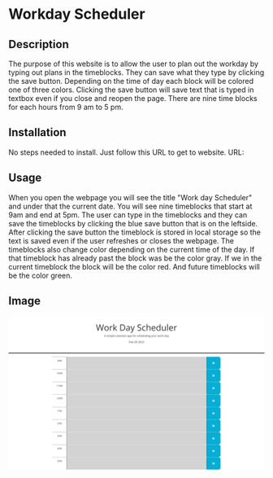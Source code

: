 # Workday Scheduler

## Description

The purpose of this website is to allow the user to plan out the workday by typing out plans in the timeblocks. 
They can save what they type by clicking the save button. Depending on the time of day each block will be colored 
one of three colors. Clicking the save button will save text that is typed in textbox even if you close and reopen 
the page. There are nine time blocks for each hours from 9 am to 5 pm.

## Installation

No steps needed to install. Just follow this URL to get to website.
URL: 

## Usage

When you open the webpage you will see the title "Work day Scheduler" and under that the current date.
You will see nine timeblocks that start at 9am and end at 5pm. The user can type in the timeblocks and 
they can save the timeblocks by clicking the blue save button that is on the leftside. After clicking
the save button the timeblock is stored in local storage so the text is saved even if the user refreshes
or closes the webpage. The timeblocks also change color depending on the current time of the day. If that 
timeblock has already past the block was be the color gray. If we in the current timeblock the block will 
be the color red. And future timeblocks will be the color green.

## Image

![workday-schedule](./assets/workday-schedule.jpeg)